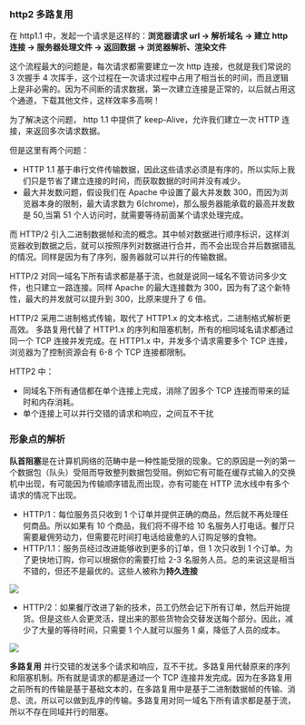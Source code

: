 ### http2 多路复用

在 http1.1 中，发起一个请求是这样的：**浏览器请求 url -> 解析域名 -> 建立 http 连接 -> 服务器处理文件 -> 返回数据 -> 浏览器解析、渲染文件**

这个流程最大的问题是，每次请求都需要建立一次 http 连接，也就是我们常说的 3 次握手 4 次挥手，这个过程在一次请求过程中占用了相当长的时间，而且逻辑上是非必需的。因为不间断的请求数据，第一次建立连接是正常的，以后就占用这个通道，下载其他文件，这样效率多高啊！

为了解决这个问题， http 1.1 中提供了 keep-Alive，允许我们建立一次 HTTP 连接，来返回多次请求数据。

但是这里有两个问题：

-   HTTP 1.1 基于串行文件传输数据，因此这些请求必须是有序的，所以实际上我们只是节省了建立连接的时间，而获取数据的时间并没有减少。
-   最大并发数问题，假设我们在 Apache 中设置了最大并发数 300，而因为浏览器本身的限制，最大请求数为 6(chrome)，那么服务器能承载的最高并发数是 50,当第 51 个人访问时，就需要等待前面某个请求处理完成。

而 HTTP/2 引入二进制数据帧和流的概念。其中帧对数据进行顺序标识，这样浏览器收到数据之后，就可以按照序列对数据进行合并，而不会出现合并后数据错乱的情况。同样是因为有了序列，服务器就可以并行的传输数据。

HTTP/2 对同一域名下所有请求都是基于流，也就是说同一域名不管访问多少文件，也只建立一路连接。同样 Apache 的最大连接数为 300，因为有了这个新特性，最大的并发就可以提升到 300，比原来提升了 6 倍。

HTTP/2 采用二进制格式传输，取代了 HTTP1.x 的文本格式，二进制格式解析更高效。 多路复用代替了 HTTP1.x 的序列和阻塞机制，所有的相同域名请求都通过同一个 TCP 连接并发完成。在 HTTP1.x 中，并发多个请求需要多个 TCP 连接，浏览器为了控制资源会有 6-8 个 TCP 连接都限制。

HTTP2 中：

-   同域名下所有通信都在单个连接上完成，消除了因多个 TCP 连接而带来的延时和内存消耗。
-   单个连接上可以并行交错的请求和响应，之间互不干扰

### 形象点的解析

**队首阻塞**是在计算机网络的范畴中是一种性能受限的现象。它的原因是一列的第一个数据包（队头）受阻而导致整列数据包受阻。例如它有可能在缓存式输入的交换机中出现，有可能因为传输顺序错乱而出现，亦有可能在 HTTP 流水线中有多个请求的情况下出现。

-   HTTP/1：每位服务员只收到 1 个订单并提供正确的商品，然后就不再处理任何商品。所以如果有 10 个商品，我们将不得不给 10 名服务人打电话。餐厅只需要雇佣劳动力，但需要花时间打电话给疲惫的人订购足够的食物。
-   HTTP/1.1：服务员经过改进能够收到更多的订单，但 1 次只收到 1 个订单。为了更快地订购，你可以根据你的需要打给 2-3 名服务人员。总的来说这是相当不错的，但还不是最优的。这些人被称为**持久连接**

![](http://img-static.yidengxuetang.com/wxapp/issue-img/ques-98-1.gif)

-   HTTP/2：如果餐厅改进了新的技术，员工仍然会记下所有订单，然后开始提货。但是这些人会更灵活，提出来的那些货物会交替发送每个部分。因此，减少了大量的等待时间，只需要 1 个人就可以服务 1 桌，降低了人员的成本。

![](http://img-static.yidengxuetang.com/wxapp/issue-img/ques-98-2.gif)

**多路复用** 并行交错的发送多个请求和响应，互不干扰。多路复用代替原来的序列和阻塞机制。所有就是请求的都是通过一个 TCP 连接并发完成。因为在多路复用之前所有的传输是基于基础文本的，在多路复用中是基于二进制数据帧的传输、消息、流，所以可以做到乱序的传输。多路复用对同一域名下所有请求都是基于流，所以不存在同域并行的阻塞。